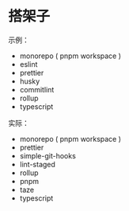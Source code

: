 # 搭架子

示例：

- monorepo ( pnpm workspace )
- eslint
- prettier
- husky
- commitlint
- rollup
- typescript

实际：

- monorepo ( pnpm workspace )
- prettier
- simple-git-hooks
- lint-staged
- rollup
- pnpm
- taze
- typescript
